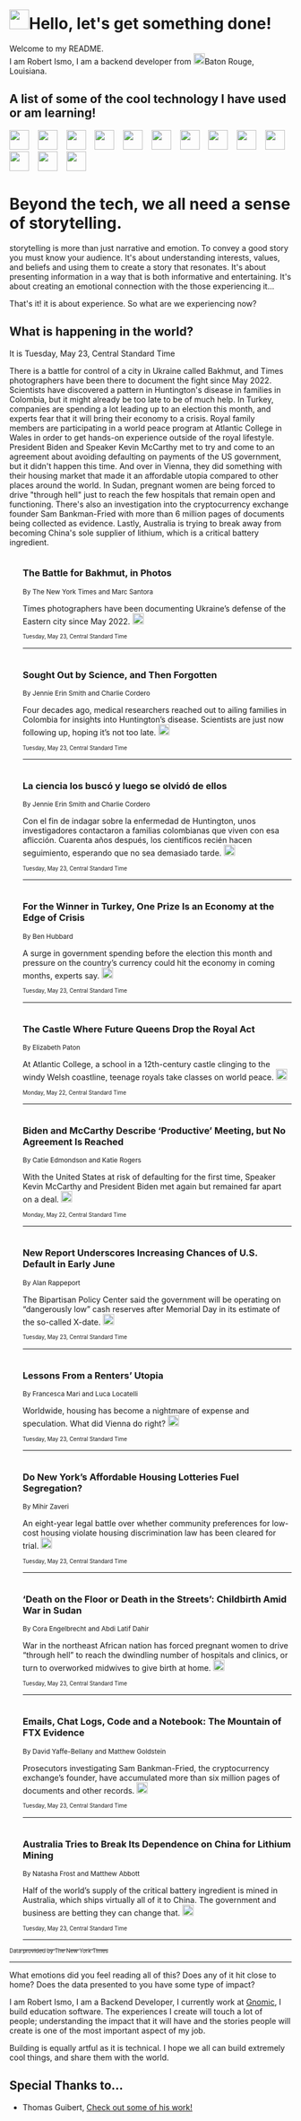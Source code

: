 <h1><img src="https://emojis.slackmojis.com/emojis/images/1643514375/3493/hot-coffee.gif?1643514375" width="35"/>Hello, let's get something done!</h1>

<p>Welcome to my README.<br/>
I am Robert Ismo, I am a backend developer from <img src="https://emojis.slackmojis.com/emojis/images/1638395689/50435/moulin_rouge.png?1638395689" width="20"/>Baton Rouge, Louisiana.</p>
<h2>A list of some of the cool technology I have used or am learning!</h2>
<p>
<img src="https://emojis.slackmojis.com/emojis/images/1643516091/21142/meow_bongotap.gif?1643516091" width="35" alt="">
<img src="https://img.shields.io/badge/Favorite%20Frontend%20Framework-SvelteKit-f83903" alt="">
<img src="https://img.shields.io/badge/Second%20Favorite-Vue-40b581" alt="">
<img src="https://img.shields.io/badge/Most%20Used%20Runtime-Nodejs-78b061" alt="">
<img src="https://emojis.slackmojis.com/emojis/images/1643517416/34482/fire.gif?1643517416" width="35" alt="">
<img src="https://img.shields.io/badge/Javascript%20But%20Better-Typescript-0078ca" alt="">
<img src="https://img.shields.io/badge/Favorite%20Language-Elixir-3e244d" alt="">
<img src="https://img.shields.io/badge/Containerize%20Everything-Docker-6ac9ef" alt="">
<img src="https://emojis.slackmojis.com/emojis/images/1643514596/5999/meow_party.gif?1643514596" width="35" alt="">
<img src="https://img.shields.io/badge/API%20Love%20Language-Graphql-de32a5" alt="">
<img src="https://img.shields.io/badge/Our%20Favorite%20Version%20Controller-Git-e94f33" alt="">
<img src="https://img.shields.io/badge/Favorite%20Database-Redis-d42d1d" alt="">
<img src="https://emojis.slackmojis.com/emojis/images/1643514559/5584/deployparrot.gif?1643514559" width="35" alt="">
<img src="https://img.shields.io/badge/Container%20Interstate-RabbitMQ-f66200" alt="">
<img src="https://img.shields.io/badge/Gotta%20Learn-Kubernetes-316adf" alt="">
<img src="https://img.shields.io/badge/Really%20Mature%20Now-WASM-654fef" alt="">
<img src="https://emojis.slackmojis.com/emojis/images/1666642497/61942/dance_vibe.gif?1666642497" width="35" alt="">
<img src="https://img.shields.io/badge/For%20My%20M1-ARM64-657d96" alt="">
<img src="https://img.shields.io/badge/Loving%20This%20So%20Much-TailwindCSS-17bcb5" alt="">
<img src="https://img.shields.io/badge/Cool%20Build%20Tool-Vite-f9cb24" alt="">
<img src="https://emojis.slackmojis.com/emojis/images/1669231376/62819/working-on-it.gif?1669231376" width="35" alt="">
<img src="https://img.shields.io/badge/Fun%20and%20Easy%20Database-MongoDB-5f8c49" alt="">
<img src="https://img.shields.io/badge/JS%20Life%20Support-NPM-c73737" alt="">
<img src="https://img.shields.io/badge/I%20Liked%20It-DynamoDB-0073b9" alt="">
<img src="https://emojis.slackmojis.com/emojis/images/1643514045/46/question.gif?1643514045" width="35" alt="">
<img src="https://img.shields.io/badge/cool-React-60d6f9" alt="">
<img src="https://img.shields.io/badge/Future%20Big%20Project-Lambda-f37e00" alt="">
<img src="https://img.shields.io/badge/NPM%20But%20Better-PNPM-f1aa07" alt="">
<img src="https://emojis.slackmojis.com/emojis/images/1643514943/9662/fbwow.gif?1643514943" width="35" alt="">
<img src="https://img.shields.io/badge/First%20Language-C-662079" alt="">
<img src="https://img.shields.io/badge/Where%20I%20Deploy%20Frontend-Vercel-000000" alt="">
<img src="https://img.shields.io/badge/Who%20Does%20not%20Want%20an%20App-Swift-f9492a" alt="">
<img src="https://emojis.slackmojis.com/emojis/images/1643514058/151/javascript.png?1643514058" width="35" alt="">
<img src="https://img.shields.io/badge/cool-Python-fbd542" alt="">
<img src="https://img.shields.io/badge/Favorite%20Something-Stripe-656cdc" alt="">
<img src="https://img.shields.io/badge/Of%20Course-HTML5-ed6327" alt="">
<img src="https://emojis.slackmojis.com/emojis/images/1660415405/60731/bomb.gif?1660415405" width="35" alt="">
<img src="https://img.shields.io/badge/hate-CSS-2964ec" alt="">
<img src="https://img.shields.io/badge/Learning-CircleCI-141215" alt="">
<img src="https://img.shields.io/badge/Learning-Rust-fbbb3b" alt="">
<img src="https://emojis.slackmojis.com/emojis/images/1660415397/60712/writing-hand.gif?1660415397" width="35" alt="">
<img src="https://img.shields.io/badge/Dev%20Browser%20of%20Choice-Firefox-cc4e26" alt="">
<img src="https://img.shields.io/badge/Recoverying%20From%20Windows-UNIX-1781e3" alt="">
<img src="https://img.shields.io/badge/LOVE-LogSeq-90c1c2" alt="">
<img src="https://emojis.slackmojis.com/emojis/images/1643514066/223/kirby.gif?1643514066" width="35" alt="">
<img src="https://img.shields.io/badge/Daily%20Driver-MacOS-e6e6e8" alt="">
<img src="https://img.shields.io/badge/Git%20Server-Github-000000" alt="">
<img src="https://img.shields.io/badge/enjoyable-EC2-f17428" alt="">
<img src="https://emojis.slackmojis.com/emojis/images/1643514239/2069/excited.gif?1643514239" width="35" alt="">
</p>
<h1>Beyond the tech, we all need a sense of storytelling.</h1>
<p>storytelling is more than just narrative and emotion. To convey a good story you must know your audience. It's about understanding interests, values, and beliefs and using them to create a story that resonates. It's about presenting information in a way that is both informative and entertaining. It's about creating an emotional connection with the those experiencing it...</p>
<p>That's it! it is about experience. So what are we experiencing now?</p>
<h2>What is happening in the world?</h2>
<p>It is Tuesday, May 23, Central Standard Time</p>
<p>
There is a battle for control of a city in Ukraine called Bakhmut, and Times photographers have been there to document the fight since May 2022. Scientists have discovered a pattern in Huntington&#39;s disease in families in Colombia, but it might already be too late to be of much help. In Turkey, companies are spending a lot leading up to an election this month, and experts fear that it will bring their economy to a crisis. Royal family members are participating in a world peace program at Atlantic College in Wales in order to get hands-on experience outside of the royal lifestyle. President Biden and Speaker Kevin McCarthy met to try and come to an agreement about avoiding defaulting on payments of the US government, but it didn&#39;t happen this time. And over in Vienna, they did something with their housing market that made it an affordable utopia compared to other places around the world. In Sudan, pregnant women are being forced to drive &quot;through hell&quot; just to reach the few hospitals that remain open and functioning. There&#39;s also an investigation into the cryptocurrency exchange founder Sam Bankman-Fried with more than 6 million pages of documents being collected as evidence. Lastly, Australia is trying to break away from becoming China&#39;s sole supplier of lithium, which is a critical battery ingredient.</p>
<ol>
<img src="https://img.shields.io/badge/-world-blue" alt="">
<h3>The Battle for Bakhmut, in Photos</h3>
<sub>By The New York Times and Marc Santora</sub>
<p>Times photographers have been documenting Ukraine’s defense of the Eastern city since May 2022.  <a href="https://nyti.ms/3q5u3Mw"><img src="https://developer.nytimes.com/files/poweredby_nytimes_30b.png?v=1583354208352" height="20"></a></p>
<sub><sub>Tuesday, May 23, Central Standard Time</sub></sub>
<hr/>
<img src="https://img.shields.io/badge/-science-blue" alt="">
<h3>Sought Out by Science, and Then Forgotten</h3>
<sub>By Jennie Erin Smith and Charlie Cordero</sub>
<p>Four decades ago, medical researchers reached out to ailing families in Colombia for insights into Huntington’s disease. Scientists are just now following up, hoping it’s not too late.  <a href="https://nyti.ms/3MPVjHP"><img src="https://developer.nytimes.com/files/poweredby_nytimes_30b.png?v=1583354208352" height="20"></a></p>
<sub><sub>Tuesday, May 23, Central Standard Time</sub></sub>
<hr/>
<img src="https://img.shields.io/badge/-espanol-blue" alt="">
<h3>La ciencia los buscó y luego se olvidó de ellos</h3>
<sub>By Jennie Erin Smith and Charlie Cordero</sub>
<p>Con el fin de indagar sobre la enfermedad de Huntington, unos investigadores contactaron a familias colombianas que viven con esa aflicción. Cuarenta años después, los científicos recién hacen seguimiento, esperando que no sea demasiado tarde.  <a href="https://nyti.ms/3q68Ylb"><img src="https://developer.nytimes.com/files/poweredby_nytimes_30b.png?v=1583354208352" height="20"></a></p>
<sub><sub>Tuesday, May 23, Central Standard Time</sub></sub>
<hr/>
<img src="https://img.shields.io/badge/-world-blue" alt="">
<h3>For the Winner in Turkey, One Prize Is an Economy at the Edge of Crisis</h3>
<sub>By Ben Hubbard</sub>
<p>A surge in government spending before the election this month and pressure on the country’s currency could hit the economy in coming months, experts say.  <a href="https://nyti.ms/3WvAxAc"><img src="https://developer.nytimes.com/files/poweredby_nytimes_30b.png?v=1583354208352" height="20"></a></p>
<sub><sub>Tuesday, May 23, Central Standard Time</sub></sub>
<hr/>
<img src="https://img.shields.io/badge/-style-blue" alt="">
<h3>The Castle Where Future Queens Drop the Royal Act</h3>
<sub>By Elizabeth Paton</sub>
<p>At Atlantic College, a school in a 12th-century castle clinging to the windy Welsh coastline, teenage royals take classes on world peace.  <a href="https://nyti.ms/43mZGzD"><img src="https://developer.nytimes.com/files/poweredby_nytimes_30b.png?v=1583354208352" height="20"></a></p>
<sub><sub>Monday, May 22, Central Standard Time</sub></sub>
<hr/>
<img src="https://img.shields.io/badge/-us-blue" alt="">
<h3>Biden and McCarthy Describe ‘Productive’ Meeting, but No Agreement Is Reached</h3>
<sub>By Catie Edmondson and Katie Rogers</sub>
<p>With the United States at risk of defaulting for the first time, Speaker Kevin McCarthy and President Biden met again but remained far apart on a deal.  <a href="https://nyti.ms/3q7k7ls"><img src="https://developer.nytimes.com/files/poweredby_nytimes_30b.png?v=1583354208352" height="20"></a></p>
<sub><sub>Monday, May 22, Central Standard Time</sub></sub>
<hr/>
<img src="https://img.shields.io/badge/-business-blue" alt="">
<h3>New Report Underscores Increasing Chances of U.S. Default in Early June</h3>
<sub>By Alan Rappeport</sub>
<p>The Bipartisan Policy Center said the government will be operating on “dangerously low” cash reserves after Memorial Day in its estimate of the so-called X-date.  <a href="https://nyti.ms/3OzWfBw"><img src="https://developer.nytimes.com/files/poweredby_nytimes_30b.png?v=1583354208352" height="20"></a></p>
<sub><sub>Tuesday, May 23, Central Standard Time</sub></sub>
<hr/>
<img src="https://img.shields.io/badge/-magazine-blue" alt="">
<h3>Lessons From a Renters’ Utopia</h3>
<sub>By Francesca Mari and Luca Locatelli</sub>
<p>Worldwide, housing has become a nightmare of expense and speculation. What did Vienna do right?  <a href="https://nyti.ms/45qtpt5"><img src="https://developer.nytimes.com/files/poweredby_nytimes_30b.png?v=1583354208352" height="20"></a></p>
<sub><sub>Tuesday, May 23, Central Standard Time</sub></sub>
<hr/>
<img src="https://img.shields.io/badge/-nyregion-blue" alt="">
<h3>Do New York’s Affordable Housing Lotteries Fuel Segregation?</h3>
<sub>By Mihir Zaveri</sub>
<p>An eight-year legal battle over whether community preferences for low-cost housing violate housing discrimination law has been cleared for trial.  <a href="https://nyti.ms/3Wrps3a"><img src="https://developer.nytimes.com/files/poweredby_nytimes_30b.png?v=1583354208352" height="20"></a></p>
<sub><sub>Tuesday, May 23, Central Standard Time</sub></sub>
<hr/>
<img src="https://img.shields.io/badge/-world-blue" alt="">
<h3>‘Death on the Floor or Death in the Streets’: Childbirth Amid War in Sudan</h3>
<sub>By Cora Engelbrecht and Abdi Latif Dahir</sub>
<p>War in the northeast African nation has forced pregnant women to drive “through hell” to reach the dwindling number of hospitals and clinics, or turn to overworked midwives to give birth at home.  <a href="https://nyti.ms/3q3Wtqd"><img src="https://developer.nytimes.com/files/poweredby_nytimes_30b.png?v=1583354208352" height="20"></a></p>
<sub><sub>Tuesday, May 23, Central Standard Time</sub></sub>
<hr/>
<img src="https://img.shields.io/badge/-technology-blue" alt="">
<h3>Emails, Chat Logs, Code and a Notebook: The Mountain of FTX Evidence</h3>
<sub>By David Yaffe-Bellany and Matthew Goldstein</sub>
<p>Prosecutors investigating Sam Bankman-Fried, the cryptocurrency exchange’s founder, have accumulated more than six million pages of documents and other records.  <a href="https://nyti.ms/43i5Occ"><img src="https://developer.nytimes.com/files/poweredby_nytimes_30b.png?v=1583354208352" height="20"></a></p>
<sub><sub>Tuesday, May 23, Central Standard Time</sub></sub>
<hr/>
<img src="https://img.shields.io/badge/-business-blue" alt="">
<h3>Australia Tries to Break Its Dependence on China for Lithium Mining</h3>
<sub>By Natasha Frost and Matthew Abbott</sub>
<p>Half of the world’s supply of the critical battery ingredient is mined in Australia, which ships virtually all of it to China. The government and business are betting they can change that.  <a href="https://nyti.ms/3okED1M"><img src="https://developer.nytimes.com/files/poweredby_nytimes_30b.png?v=1583354208352" height="20"></a></p>
<sub><sub>Tuesday, May 23, Central Standard Time</sub></sub>
<hr/>
</ol>
<a href="https://developer.nytimes.com"><sub><sub>Data provided by The New York Times</sub></sub></a>
<hr/>
<p>What emotions did you feel reading all of this? Does any of it hit close to home? Does the data presented to you have some type of impact?</p>
<p>I am Robert Ismo, I am a Backend Developer, I currently work at <a href="https://gnomic.education/">Gnomic</a>, I build education software. The experiences I create will touch a lot of people; understanding the impact that it will have and the stories people will create is one of the most important aspect of my job.</p>
<p>Building is equally artful as it is technical. I hope we all can build extremely cool things, and share them with the world.</p>
<h2>Special Thanks to...</h2>
<ul>
<li>Thomas Guibert, <a href="https://github.com/thmsgbrt/thmsgbrt">Check out some of his work!</a></li>
</ul>